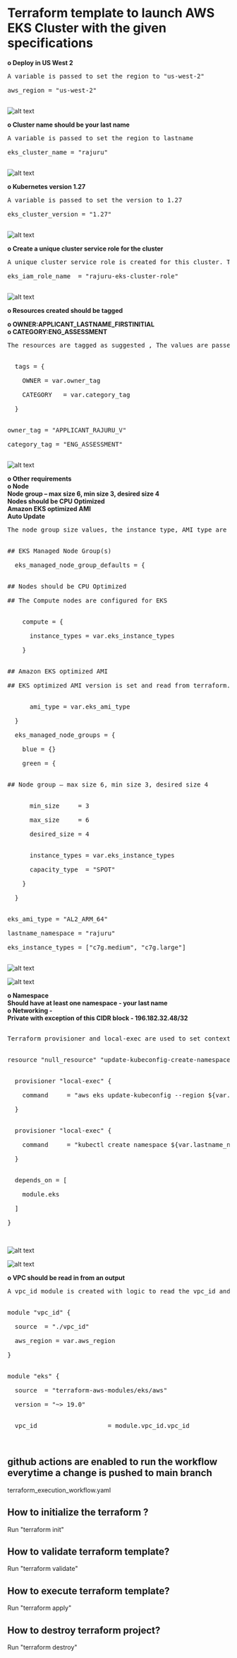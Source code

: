 # Terraform template to launch AWS EKS Cluster with the given specifications


<b> o Deploy in US West 2 </b>

<pre>
A variable is passed to set the region to "us-west-2" <br>
aws_region = "us-west-2" <br>
</pre>

![alt text](https://vamsy-rajuru-techchallenge-images.s3.us-west-2.amazonaws.com/us-west-2-region.png) <br>

<b> o Cluster name should be your last name </b>

<pre>
A variable is passed to set the region to lastname <br>
eks_cluster_name = "rajuru" <br>
</pre>

![alt text](https://vamsy-rajuru-techchallenge-images.s3.us-west-2.amazonaws.com/cluster-name.png) <br>

<b> o Kubernetes version 1.27  </b>

<pre>
A variable is passed to set the version to 1.27 <br>
eks_cluster_version = "1.27"  <br>
</pre>

![alt text](https://vamsy-rajuru-techchallenge-images.s3.us-west-2.amazonaws.com/kubernetes-version.png) <br>

<b> o Create a unique cluster service role for the cluster </b> 

<pre>
A unique cluster service role is created for this cluster. The value is passed through the variable <br>
eks_iam_role_name  = "rajuru-eks-cluster-role"  <br>
</pre>

![alt text](https://vamsy-rajuru-techchallenge-images.s3.us-west-2.amazonaws.com/custom-iam-role.png) <br>

<b> o Resources created should be tagged

o OWNER:APPLICANT_LASTNAME_FIRSTINITIAL  <br>
o CATEGORY:ENG_ASSESSMENT  <br>

</b>

<pre>
The resources are tagged as suggested , The values are passed through the variable <br>

  tags = {  <br>
    OWNER = var.owner_tag <br>
    CATEGORY   = var.category_tag <br>
  } <br>

owner_tag = "APPLICANT_RAJURU_V" <br>
category_tag = "ENG_ASSESSMENT" <br>
</pre>

![alt text](https://vamsy-rajuru-techchallenge-images.s3.us-west-2.amazonaws.com/tags.png) <br>


<b> o Other requirements  <br>
o Node  <br>
    Node group – max size 6, min size 3, desired size 4  <br>
    Nodes should be CPU Optimized  <br>
    Amazon EKS optimized AMI  <br>
    Auto Update  <br>
</b>

<pre>
The node group size values, the instance type, AMI type are all passed to the modules and values are passed through the variables <br>

## EKS Managed Node Group(s) <br>
  eks_managed_node_group_defaults = { <br>

## Nodes should be CPU Optimized <br>
## The Compute nodes are configured for EKS <br>

    compute = { <br>
      instance_types = var.eks_instance_types <br>
    } <br>

## Amazon EKS optimized AMI <br>
## EKS optimized AMI version is set and read from terraform.tfvars <br>

      ami_type = var.eks_ami_type <br>
  }

  eks_managed_node_groups = { <br>
    blue = {} <br>
    green = { <br>

## Node group – max size 6, min size 3, desired size 4 <br>

      min_size     = 3 <br>
      max_size     = 6 <br>
      desired_size = 4 <br>

      instance_types = var.eks_instance_types <br>
      capacity_type  = "SPOT" <br>
    } <br>
  } <br>

eks_ami_type = "AL2_ARM_64"  <br>
lastname_namespace = "rajuru"  <br>
eks_instance_types = ["c7g.medium", "c7g.large"]  <br>
</pre>

![alt text](https://vamsy-rajuru-techchallenge-images.s3.us-west-2.amazonaws.com/node-type.png) <br>

![alt text](https://vamsy-rajuru-techchallenge-images.s3.us-west-2.amazonaws.com/node-group.png) <br>

<b>
o Namespace  <br>
    Should have at least one namespace - your last name  <br>
o Networking -  <br>
    Private with exception of this CIDR block - 196.182.32.48/32  <br>    
</b>

<pre>

Terraform provisioner and local-exec are used to set context and run aws cli and kubectl commands to create name space and set CIDR restrictions <br>  

resource "null_resource" "update-kubeconfig-create-namespace" { <br>  

  provisioner "local-exec" { <br>  
    command     = "aws eks update-kubeconfig --region ${var.aws_region} --name ${var.eks_cluster_name}" <br>  
  } <br>  

  provisioner "local-exec" { <br>  
    command     = "kubectl create namespace ${var.lastname_namespace}" <br>  
  } <br>  

  depends_on = [ <br>  
    module.eks   <br>  
  ] <br>  
} <br>  

</pre>

![alt text](https://vamsy-rajuru-techchallenge-images.s3.us-west-2.amazonaws.com/lastname-namespace.png) <br>

![alt text](https://vamsy-rajuru-techchallenge-images.s3.us-west-2.amazonaws.com/public-address-cidr.png) <br>

<b>
o VPC should be read in from an output  <br>
</b>

<pre>
A vpc_id module is created with logic to read the vpc_id and write to an output. The output vpc_id value is read in the root main.tf  <br>

module "vpc_id" { <br>
  source  = "./vpc_id" <br>
  aws_region = var.aws_region <br>
} <br>

module "eks" { <br>
  source  = "terraform-aws-modules/eks/aws" <br>
  version = "~> 19.0" <br>

  vpc_id                   = module.vpc_id.vpc_id <br>

</pre>

## github actions are enabled to run the workflow everytime a change is pushed to main branch

terraform_execution_workflow.yaml

## How to initialize the terraform ?

Run "terraform init"

## How to validate terraform template?

Run "terraform validate"

## How to execute terraform template?

Run "terraform apply"

## How to destroy terraform project?

Run "terraform destroy"
